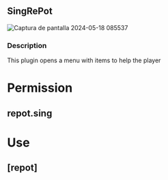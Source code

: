 ## SingRePot
![Captura de pantalla 2024-05-18 085537](https://github.com/zV1nd/SingRePot/assets/139704816/2ed4211d-bca3-4a05-9ebe-b31125333407)
### Description
 This plugin opens a menu with items to help the player

# Permission
  ## repot.sing
# Use
  ## [repot]
